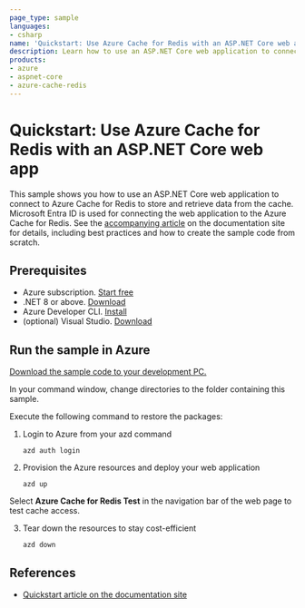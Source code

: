 ```yaml
---
page_type: sample
languages:
- csharp
name: 'Quickstart: Use Azure Cache for Redis with an ASP.NET Core web app'
description: Learn how to use an ASP.NET Core web application to connect to Azure Cache for Redis to store and retrieve data from the cache.
products:
- azure
- aspnet-core
- azure-cache-redis
---
```

# Quickstart: Use Azure Cache for Redis with an ASP.NET Core web app

This sample shows you how to use an ASP.NET Core web application to connect to Azure Cache for Redis to store and retrieve data from the cache. Microsoft Entra ID is used for connecting the web application to the Azure Cache for Redis. See the [accompanying article](https://docs.microsoft.com/azure/azure-cache-for-redis/cache-web-app-aspnet-core-howto) on the documentation site for details, including best practices and how to create the sample code from scratch.

## Prerequisites

- Azure subscription. [Start free](https://azure.microsoft.com/free)
- .NET 8 or above. [Download](https://dotnet.microsoft.com/download/dotnet/8.0)
- Azure Developer CLI. [Install](https://learn.microsoft.com/azure/developer/azure-developer-cli/install-azd?tabs=winget-windows%2Cbrew-mac%2Cscript-linux&pivots=os-windows)
- (optional) Visual Studio. [Download](https://visualstudio.microsoft.com/)

## Run the sample in Azure

[Download the sample code to your development PC.](/README.md#get-the-samples)

In your command window, change directories to the folder containing this sample.

Execute the following command to restore the packages:

1. Login to Azure from your azd command

    ```
    azd auth login
    ```

2. Provision the Azure resources and deploy your web application

    ```
    azd up
    ```


Select **Azure Cache for Redis Test** in the navigation bar of the web page to test cache access.

3. Tear down the resources to stay cost-efficient

    ```
    azd down
    ```

## References

* [Quickstart article on the documentation site](https://docs.microsoft.com/azure/azure-cache-for-redis/cache-web-app-aspnet-core-howto)
